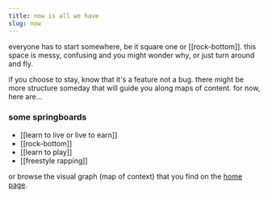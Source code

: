 ```yaml
---
title: now is all we have
slug: now
---
```


everyone has to start somewhere, be it square one or [[rock-bottom]]. this space is messy, confusing and you might wonder why, or just turn around and fly.

if you choose to stay, know that it's a feature not a bug. there might be more structure someday that will guide you along maps of content. for now, here are...

### some springboards
- [[learn to live or live to earn]]
- [[rock-bottom]]
- [[learn to play]]
- [[freestyle rapping]]

or browse the visual graph (map of context) that you find on the [home page](/).